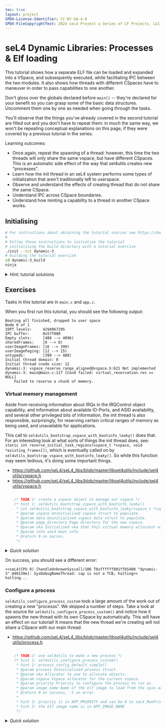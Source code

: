 ```yaml
---
toc: true
layout: project
SPDX-License-Identifier: CC-BY-SA-4.0
SPDX-FileCopyrightText: 2024 seL4 Project a Series of LF Projects, LLC.
---
```

# seL4 Dynamic Libraries: Processes & Elf loading

This tutorial shows how a separate ELF file can be loaded and expanded into a
VSpace, and subsequently executed, while facilitating IPC between the
two modules. It also shows how threads with different CSpaces have to
maneuver in order to pass capabilities to one another.

Don't gloss over the globals declared before `main()` -- they're declared
for your benefit so you can grasp some of the basic data structures.
Uncomment them one by one as needed when going through the tasks.

You'll observe that the things you've already covered in the second
tutorial are filled out and you don't have to repeat them: in much the
same way, we won't be repeating conceptual explanations on this page, if
they were covered by a previous tutorial in the series.

Learning outcomes:
- Once again, repeat the spawning of a thread: however, this time
        the two threads will only share the same vspace, but have
        different CSpaces. This is an automatic side effect of the way
        that sel4utils creates new "processes".
- Learn how the init thread in an seL4 system performs some types
        of initialization that aren't traditionally left to userspace.
- Observe and understand the effects of creating thread that do
        not share the same CSpace.
- Understand IPC across CSpace boundaries.
- Understand how minting a capability to a thread in another
        CSpace works.


## Initialising

```sh
# For instructions about obtaining the tutorial sources see https://docs.sel4.systems/Tutorials/#get-the-code
#
# Follow these instructions to initialise the tutorial
# initialising the build directory with a tutorial exercise
./init --tut dynamic-3
# building the tutorial exercise
cd dynamic-3_build
ninja
```
<details markdown='1'>
<summary style="display:list-item"><em>Hint:</em> tutorial solutions</summary>
<br>
All tutorials come with complete solutions. To get solutions run:
```
./init --solution --tut dynamic-3
```
Answers are also available in drop down menus under each section.
</details>


## Exercises

Tasks in this tutorial are in `main.c` and `app.c`.

When you first run this tutorial, you should see the following output:

```
Booting all finished, dropped to user space
Node 0 of 1
IOPT levels:     4294967295
IPC buffer:      0x57f000
Empty slots:     [488 --> 4096)
sharedFrames:    [0 --> 0)
userImageFrames: [16 --> 399)
userImagePaging: [12 --> 15)
untypeds:        [399 --> 488)
Initial thread domain: 0
Initial thread cnode size: 12
dynamic-3: vspace_reserve_range_aligned@vspace.h:621 Not implemented
dynamic-3: main@main.c:117 [Cond failed: virtual_reservation.res == NULL]
	Failed to reserve a chunk of memory.
```

### Virtual memory management

Aside from receiving information about IRQs in the IRQControl object
capability, and information about available IO-Ports, and ASID
availability, and several other privileged bits of information, the init
thread is also responsible, surprisingly, for reserving certain critical
ranges of memory as being used, and unavailable for applications.

This call to `sel4utils_bootstrap_vspace_with_bootinfo_leaky()` does
that. For an interesting look at what sorts of things the init thread
does, see:
`static int reserve_initial_task_regions(vspace_t *vspace, void *existing_frames[])`,
which is eventually called on by
`sel4utils_bootstrap_vspace_with_bootinfo_leaky()`. So while this
function may seem tedious, it's doing some important things.

- <https://github.com/seL4/seL4_libs/blob/master/libsel4utils/include/sel4utils/vspace.h>
- <https://github.com/seL4/seL4_libs/blob/master/libsel4utils/include/sel4utils/vspace.h>

```c

    /* TASK 1: create a vspace object to manage our vspace */
    /* hint 1: sel4utils_bootstrap_vspace_with_bootinfo_leaky()
     * int sel4utils_bootstrap_vspace_with_bootinfo_leaky(vspace_t *vspace, sel4utils_alloc_data_t *data, seL4_CPtr page_directory, vka_t *vka, seL4_BootInfo *info)
     * @param vspace Uninitialised vspace struct to populate.
     * @param data Uninitialised vspace data struct to populate.
     * @param page_directory Page directory for the new vspace.
     * @param vka Initialised vka that this virtual memory allocator will use to allocate pages and pagetables. This allocator will never invoke free.
     * @param info seL4 boot info
     * @return 0 on succes.
     */
```
<details markdown='1'>
<summary style="display:list-item"><em>Quick solution</em></summary>
```c
    error = sel4utils_bootstrap_vspace_with_bootinfo_leaky(&vspace,
                                                           &data, simple_get_pd(&simple), &vka, info);
    ZF_LOGF_IFERR(error, "Failed to prepare root thread's VSpace for use.\n"
                  "\tsel4utils_bootstrap_vspace_with_bootinfo reserves important vaddresses.\n"
                  "\tIts failure means we can't safely use our vaddrspace.\n");
```
</details>


On success, you should see a different error:

```
<<seL4(CPU 0) [handleUnknownSyscall/106 T0xffffff801ffb5400 "dynamic-3" @40139e]: SysDebugNameThread: cap is not a TCB, halting>>
halting...
```

### Configure a process

`sel4utils_configure_process_custom` took a large amount of the work
out of creating a new "processs". We skipped a number of steps. Take a
look at the source for `sel4utils_configure_process_custom()` and
notice how it spawns the new thread with its own CSpace by
automatically. This will have an effect on our tutorial! It means that
the new thread we're creating will not share a CSpace with our main
thread.

- <https://github.com/seL4/seL4_libs/blob/master/libsel4utils/include/sel4utils/process.h>

```c

    /* TASK 2: use sel4utils to make a new process */
    /* hint 1: sel4utils_configure_process_custom()
     * hint 2: process_config_default_simple()
     * @param process Uninitialised process struct.
     * @param vka Allocator to use to allocate objects.
     * @param vspace Vspace allocator for the current vspace.
     * @param priority Priority to configure the process to run as.
     * @param image_name Name of the elf image to load from the cpio archive.
     * @return 0 on success, -1 on error.
     *
     * hint 2: priority is in APP_PRIORITY and can be 0 to seL4_MaxPrio
     * hint 3: the elf image name is in APP_IMAGE_NAME
     */
```
<details markdown='1'>
<summary style="display:list-item"><em>Quick solution</em></summary>
```c
    sel4utils_process_t new_process;

    sel4utils_process_config_t config = process_config_default_simple(&simple, APP_IMAGE_NAME, APP_PRIORITY);
    error = sel4utils_configure_process_custom(&new_process, &vka, &vspace, config);
    ZF_LOGF_IFERR(error, "Failed to spawn a new thread.\n"
                  "\tsel4utils_configure_process expands an ELF file into our VSpace.\n"
                  "\tBe sure you've properly configured a VSpace manager using sel4utils_bootstrap_vspace_with_bootinfo.\n"
                  "\tBe sure you've passed the correct component name for the new thread!\n");
```
</details>


On success, you should see a different error:

```
 dynamic-3: main@main.c:196 [Cond failed: new_ep_cap == 0]
	Failed to mint a badged copy of the IPC endpoint into the new thread's CSpace.
	sel4utils_mint_cap_to_process takes a cspacepath_t: double check what you passed.
```

### Get a `cspacepath`

Now, in this particular case, we are making the new thread be the
sender. Recall that the sender must have a capability to the endpoint
that the receiver is listening on, in order to send to that listener.
But in this scenario, our threads do **not** share the same CSpace!
The only way the new thread will know which endpoint it needs a
capability to, is if we tell it. Furthermore, even if the new thread
knows which endpoint object we are listening on, if it doesn't have a
capability to that endpoint, it still can't send data to us. So we must
provide our new thread with both a capability to the endpoint we're
listening on, and also make sure, that that capability we give it has
sufficient privileges to send across the endpoint.

There is a number of ways we could approach this, but in this tutorial
we decided to just pre-initialize the sender's CSpace with a sufficient
capability to enable it to send to us right from the start of its
execution. We could also have spawned the new thread as a listener
instead, and made it wait for us to send it a message with a sufficient
capability.

So we use `vka_cspace_make_path()`, which locates one free capability
slot in the selected CSpace, and returns a handle to it, to us. We then
filled that free slot in the new thread's CSpace with a **badged**
capability to the endpoint we are listening on, so as so allow it to
send to us immediately. We could have filled the slot with an unbadged
capability, but then if we were listening for multiple senders, we
wouldn't know who was whom.

- <https://github.com/seL4/seL4_libs/blob/master/libsel4vka/include/vka/vka.h>

```c

    /* TASK 3: make a cspacepath for the new endpoint cap */
    /* hint 1: vka_cspace_make_path()
     * void vka_cspace_make_path(vka_t *vka, seL4_CPtr slot, cspacepath_t *res)
     * @param vka Vka interface to use for allocation of objects.
     * @param slot A cslot allocated by the cspace alloc function
     * @param res Pointer to a cspacepath struct to fill out
     *
     * hint 2: use the cslot of the endpoint allocated above
     */
    cspacepath_t ep_cap_path;
    seL4_CPtr new_ep_cap = 0;
 ```
 <details markdown='1'>
<summary style="display:list-item"><em>Quick solution</em></summary>
```c
    cspacepath_t ep_cap_path;
    seL4_CPtr new_ep_cap = 0;
    vka_cspace_make_path(&vka, ep_object.cptr, &ep_cap_path);
```
</details>

On success, the output should not change.

### Badge a capability

As discussed above, we now just mint a badged copy of a capability to
the endpoint we're listening on, into the new thread's CSpace, in the
free slot that the VKA library found for us.

- <https://github.com/seL4/seL4_libs/blob/master/libsel4utils/include/sel4utils/process.h>
- <https://github.com/seL4/seL4/blob/master/libsel4/mode_include/32/sel4/shared_types.bf>

```c

    /* TASK 4: copy the endpont cap and add a badge to the new cap */
    /* hint 1: sel4utils_mint_cap_to_process()
     * seL4_CPtr sel4utils_mint_cap_to_process(sel4utils_process_t *process, cspacepath_t src, seL4_CapRights rights, seL4_Word data)
     * @param process Process to copy the cap to
     * @param src Path in the current cspace to copy the cap from
     * @param rights The rights of the new cap
     * @param data Extra data for the new cap (e.g., the badge)
     * @return 0 on failure, otherwise the slot in the processes cspace.
     *
     * hint 2: for the rights, use seL4_AllRights
     * hint 3: for the badge value use EP_BADGE
     */
```
<details markdown='1'>
<summary style="display:list-item"><em>Quick solution</em></summary>
```c
    new_ep_cap = sel4utils_mint_cap_to_process(&new_process, ep_cap_path,
                                               seL4_AllRights, EP_BADGE);

    ZF_LOGF_IF(new_ep_cap == 0, "Failed to mint a badged copy of the IPC endpoint into the new thread's CSpace.\n"
               "\tsel4utils_mint_cap_to_process takes a cspacepath_t: double check what you passed.\n");
```
</details>


On success, the output should look something like:

```
NEW CAP SLOT: 6ac.
main: hello world
dynamic-3: main@main.c:247 [Cond failed: sender_badge != EP_BADGE]
	The badge we received from the new thread didn't match our expectation
```

### Spawn a process

So now that we've given the new thread everything it needs to
communicate with us, we can let it run. Complete this step and proceed.

- <https://github.com/seL4/seL4_libs/blob/master/libsel4utils/include/sel4utils/process.h>

```c

    /* TASK 5: spawn the process */
    /* hint 1: sel4utils_spawn_process_v()
     * int sel4utils_spawn_process_v(sel4utils_process_t *process, vka_t *vka, vspace_t *vspace, int argc, char *argv[], int resume)
     * @param process Initialised sel4utils process struct.
     * @param vka Vka interface to use for allocation of frames.
     * @param vspace The current vspace.
     * @param argc The number of arguments.
     * @param argv A pointer to an array of strings in the current vspace.
     * @param resume 1 to start the process, 0 to leave suspended.
     * @return 0 on success, -1 on error.
     */
    /* hint 2: sel4utils_create_word_args()
     * void sel4utils_create_word_args(char strings[][WORD_STRING_SIZE], char *argv[], int argc, ...)
     * Create c-formatted argument list to pass to a process from arbitrarily long amount of words.
     *
     * @param strings empty 2d array of chars to populate with word strings.
     * @param argv empty 1d array of char pointers which will be set up with pointers to
     *             strings in strings.
     * @param argc number of words
     * @param ... list of words to create arguments from.
     *
     */
```
<details markdown='1'>
<summary style="display:list-item"><em>Quick solution</em></summary>
```c
    new_ep_cap = sel4utils_mint_cap_to_process(&new_process, ep_cap_path,
                                               seL4_AllRights, EP_BADGE);
    seL4_Word argc = 1;
    char string_args[argc][WORD_STRING_SIZE];
    char* argv[argc];
    sel4utils_create_word_args(string_args, argv, argc, new_ep_cap);

    error = sel4utils_spawn_process_v(&new_process, &vka, &vspace, argc, (char**) &argv, 1);
    ZF_LOGF_IFERR(error, "Failed to spawn and start the new thread.\n"
                  "\tVerify: the new thread is being executed in the root thread's VSpace.\n"
                  "\tIn this case, the CSpaces are different, but the VSpaces are the same.\n"
                  "\tDouble check your vspace_t argument.\n");
```
</details>

On success, you should be able to see the second process running. The output should
be as follows:

```
NEW CAP SLOT: 6ac.
process_2: hey hey hey
main@app.c:67 [Cond failed: msg != ~MSG_DATA]
	Unexpected response from root thread.
main: hello world
dynamic-3: main@main.c:255 [Cond failed: sender_badge != EP_BADGE]
	The badge we received from the new thread didn't match our expectation.
```

### Receive a message

We now wait for the new thread to send us data using `seL4_Recv()`...
Then we verify the fidelity of the data that was transmitted.

- <https://github.com/seL4/seL4/blob/master/libsel4/sel4_arch_include/ia32/sel4/sel4_arch/syscalls.h>
- <https://github.com/seL4/seL4/blob/master/libsel4/mode_include/32/sel4/shared_types.bf>

```c

    /* TASK 6: wait for a message */
    /* hint 1: seL4_Recv()
     * seL4_MessageInfo_t seL4_Recv(seL4_CPtr src, seL4_Word* sender)
     * @param src The capability to be invoked.
     * @param sender The badge of the endpoint capability that was invoked by the sender is written to this address.
     * @return A seL4_MessageInfo_t structure
     *
     * hint 2: seL4_MessageInfo_t is generated during build.
     * hint 3: use the badged endpoint cap that you minted above
     */
```
<details markdown='1'>
<summary style="display:list-item"><em>Quick solution</em></summary>
```c
    tag = seL4_Recv(ep_cap_path.capPtr, &sender_badge);
   /* make sure it is what we expected */
    ZF_LOGF_IF(sender_badge != EP_BADGE,
               "The badge we received from the new thread didn't match our expectation.\n");

    ZF_LOGF_IF(seL4_MessageInfo_get_length(tag) != 1,
               "Response data from the new process was not the length expected.\n"
               "\tHow many registers did you set with seL4_SetMR within the new process?\n");
```
</details>


On success, the badge error should no longer be visible.

### Send a reply

Another demonstration of the `sel4_Reply()` facility: we reply to the
message sent by the new thread.

- <https://github.com/seL4/seL4/blob/master/libsel4/sel4_arch_include/ia32/sel4/sel4_arch/syscalls.h#L621>
- <https://github.com/seL4/seL4/blob/master/libsel4/mode_include/32/sel4/shared_types.bf#L11>

```c

    /* TASK 7: send the modified message back */
    /* hint 1: seL4_ReplyRecv()
     * seL4_MessageInfo_t seL4_ReplyRecv(seL4_CPtr dest, seL4_MessageInfo_t msgInfo, seL4_Word *sender)
     * @param dest The capability to be invoked.
     * @param msgInfo The messageinfo structure for the IPC.  This specifies information about the message to send (such as the number of message registers to send) as the Reply part.
     * @param sender The badge of the endpoint capability that was invoked by the sender is written to this address. This is a result of the Wait part.
     * @return A seL4_MessageInfo_t structure.  This is a result of the Wait part.
     *
     * hint 2: seL4_MessageInfo_t is generated during build.
     * hint 3: use the badged endpoint cap that you used for Call
     */
```
<details markdown='1'>
<summary style="display:list-item"><em>Quick solution</em></summary>
```c
    seL4_ReplyRecv(ep_cap_path.capPtr, tag, &sender_badge);
```
</details>


On success, the output should not change.

### Client Call

In the new thread, we initiate communications by using `seL4_Call()`. As
outlined above, the receiving thread replies to us using
`sel4_ReplyRecv()`. The new thread then checks the fidelity of the data
that was sent, and that's the end.

- <https://github.com/seL4/seL4/blob/master/libsel4/sel4_arch_include/ia32/sel4/sel4_arch/syscalls.h>

```c

 /* TASK 8: send and wait for a reply */
    /* hint 1: seL4_Call()
     * seL4_MessageInfo_t seL4_Call(seL4_CPtr dest, seL4_MessageInfo_t msgInfo)
     * @param dest The capability to be invoked.
     * @param msgInfo The messageinfo structure for the IPC.  This specifies information about the message to send (such as the number of message registers to send).
     * @return A seL4_MessageInfo_t structure.  This is information about the repy message.
     *
     * hint 2: send the endpoint cap using argv (see TASK 6 in the other main.c)
     */
    ZF_LOGF_IF(argc < 1,
               "Missing arguments.\n");
    seL4_CPtr ep = (seL4_CPtr) atol(argv[0]);
```
<details markdown='1'>
<summary style="display:list-item"><em>Quick solution</em></summary>
```c
    seL4_CPtr ep = (seL4_CPtr) atol(argv[0]);
    tag = seL4_Call(ep, tag);
```
</details>

On success, you should see the following:

```
process_2: hey hey hey
main: got a message 0x6161 from 0x61
process_2: got a reply: 0xffffffffffff9e9e
```

That's it for this tutorial.

Next tutorial: <a href="timer">Timer</a>

